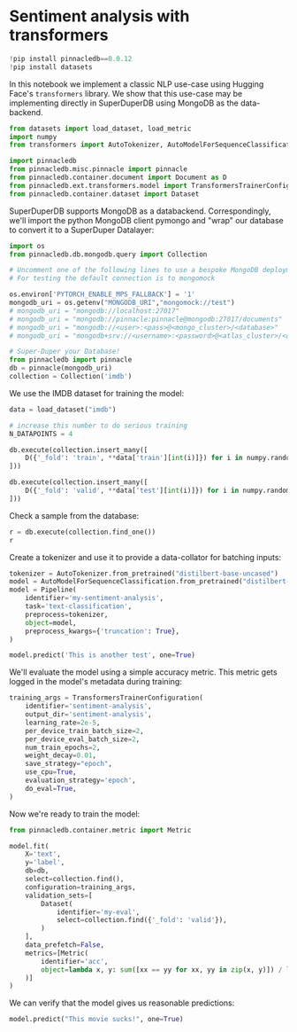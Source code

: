 # Sentiment analysis with transformers


```python
!pip install pinnacledb==0.0.12
!pip install datasets
```

In this notebook we implement a classic NLP use-case using Hugging Face's `transformers` library.
We show that this use-case may be implementing directly in SuperDuperDB using MongoDB as the
data-backend. 


```python
from datasets import load_dataset, load_metric
import numpy
from transformers import AutoTokenizer, AutoModelForSequenceClassification

import pinnacledb
from pinnacledb.misc.pinnacle import pinnacle
from pinnacledb.container.document import Document as D
from pinnacledb.ext.transformers.model import TransformersTrainerConfiguration, Pipeline
from pinnacledb.container.dataset import Dataset
```

SuperDuperDB supports MongoDB as a databackend.
Correspondingly, we'll import the python MongoDB client pymongo and "wrap" our database to convert it 
to a SuperDuper Datalayer:


```python
import os
from pinnacledb.db.mongodb.query import Collection

# Uncomment one of the following lines to use a bespoke MongoDB deployment
# For testing the default connection is to mongomock

os.environ['PYTORCH_ENABLE_MPS_FALLBACK'] = '1'
mongodb_uri = os.getenv("MONGODB_URI","mongomock://test")
# mongodb_uri = "mongodb://localhost:27017"
# mongodb_uri = "mongodb://pinnacle:pinnacle@mongodb:27017/documents"
# mongodb_uri = "mongodb://<user>:<pass>@<mongo_cluster>/<database>"
# mongodb_uri = "mongodb+srv://<username>:<password>@<atlas_cluster>/<database>"

# Super-Duper your Database!
from pinnacledb import pinnacle
db = pinnacle(mongodb_uri)
collection = Collection('imdb')
```

We use the IMDB dataset for training the model:


```python
data = load_dataset("imdb")

# increase this number to do serious training
N_DATAPOINTS = 4

db.execute(collection.insert_many([
    D({'_fold': 'train', **data['train'][int(i)]}) for i in numpy.random.permutation(len(data['train']))[:N_DATAPOINTS]
]))

db.execute(collection.insert_many([
    D({'_fold': 'valid', **data['test'][int(i)]}) for i in numpy.random.permutation(len(data['test']))[:N_DATAPOINTS]
]))
```

Check a sample from the database:


```python
r = db.execute(collection.find_one())
r
```

Create a tokenizer and use it to provide a data-collator for batching inputs:


```python
tokenizer = AutoTokenizer.from_pretrained("distilbert-base-uncased")
model = AutoModelForSequenceClassification.from_pretrained("distilbert-base-uncased", num_labels=2)
model = Pipeline(
    identifier='my-sentiment-analysis',
    task='text-classification',
    preprocess=tokenizer,
    object=model,
    preprocess_kwargs={'truncation': True},
)
```


```python
model.predict('This is another test', one=True)
```

We'll evaluate the model using a simple accuracy metric. This metric gets logged in the
model's metadata during training:


```python
training_args = TransformersTrainerConfiguration(
    identifier='sentiment-analysis',
    output_dir='sentiment-analysis',
    learning_rate=2e-5,
    per_device_train_batch_size=2,
    per_device_eval_batch_size=2,
    num_train_epochs=2,
    weight_decay=0.01,
    save_strategy="epoch",
    use_cpu=True,
    evaluation_strategy='epoch',
    do_eval=True,
)
```

Now we're ready to train the model:


```python
from pinnacledb.container.metric import Metric

model.fit(
    X='text',
    y='label',
    db=db,
    select=collection.find(),
    configuration=training_args,
    validation_sets=[
        Dataset(
            identifier='my-eval',
            select=collection.find({'_fold': 'valid'}),
        )
    ],
    data_prefetch=False,
    metrics=[Metric(
        identifier='acc',
        object=lambda x, y: sum([xx == yy for xx, yy in zip(x, y)]) / len(x)
    )]
)                                                                            
```

We can verify that the model gives us reasonable predictions:


```python
model.predict("This movie sucks!", one=True)
```
